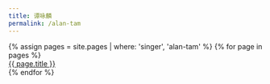 ```yaml
---
title: 谭咏麟
permalink: /alan-tam
---
```


<div class='d-flex flex-row flex-wrap'>
  {% assign pages = site.pages | where: 'singer', 'alan-tam' %}
  {% for page in pages %}
  <div class="col-12">
    <a href="{{ page.permalink }}">
      <span class="chinese-title-h3">{{ page.title }}</span>
    </a>
  </div>
  {% endfor %}
</div>
